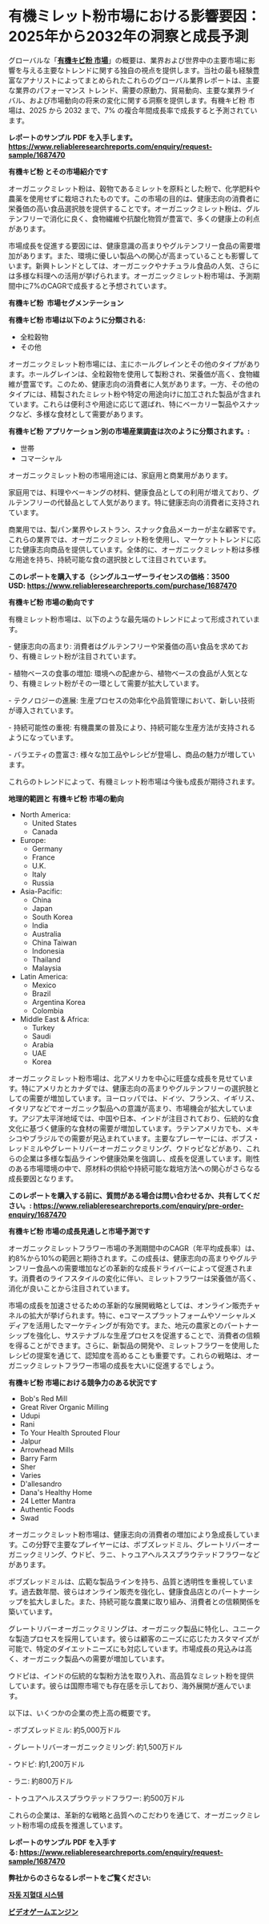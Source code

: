 <p><h1>有機ミレット粉市場における影響要因：2025年から2032年の洞察と成長予測</h1></p><p>グローバルな「<a href="https://www.reliableresearchreports.com/organic-millet-flour-r1687470?utm_campaign=107&utm_medium=6&utm_source=Github&utm_content=ia&utm_term=24022025&utm_id=organic-millet-flour"><strong>有機キビ粉 市場</strong></a>」の概要は、業界および世界中の主要市場に影響を与える主要なトレンドに関する独自の視点を提供します。当社の最も経験豊富なアナリストによってまとめられたこれらのグローバル業界レポートは、主要な業界のパフォーマンス トレンド、需要の原動力、貿易動向、主要な業界ライバル、および市場動向の将来の変化に関する洞察を提供します。有機キビ粉 市場は、2025 から 2032 まで、7% の複合年間成長率で成長すると予測されています。</p>
<p><strong>レポートのサンプル PDF を入手します。</strong><strong><a href="https://www.reliableresearchreports.com/enquiry/request-sample/1687470?utm_campaign=107&utm_medium=6&utm_source=Github&utm_content=ia&utm_term=24022025&utm_id=organic-millet-flour">https://www.reliableresearchreports.com/enquiry/request-sample/1687470</a></strong></p>
<p><strong>有機キビ粉 とその市場紹介です</strong></p>
<p><p>オーガニックミレット粉は、穀物であるミレットを原料とした粉で、化学肥料や農薬を使用せずに栽培されたものです。この市場の目的は、健康志向の消費者に栄養価の高い食品選択肢を提供することです。オーガニックミレット粉は、グルテンフリーで消化に良く、食物繊維や抗酸化物質が豊富で、多くの健康上の利点があります。</p><p>市場成長を促進する要因には、健康意識の高まりやグルテンフリー食品の需要増加があります。また、環境に優しい製品への関心が高まっていることも影響しています。新興トレンドとしては、オーガニックやナチュラル食品の人気、さらには多様な料理への活用が挙げられます。オーガニックミレット粉市場は、予測期間中に7%のCAGRで成長すると予想されています。</p><strong><a href="|AUTHORITHY_DOMAIN_URL|?utm_campaign=107&utm_medium=6&utm_source=Github&utm_content=ia&utm_term=24022025&utm_id=organic-millet-flour"></a></strong></p>
<p><strong>有機キビ粉&nbsp;</strong><strong>&nbsp;市場セグメンテーション</strong></p>
<p><strong>有機キビ粉 市場は以下のように分類される:</strong>&nbsp;</p>
<p><ul><li>全粒穀物</li><li>その他</li></ul></p>
<p><p>オーガニックミレット粉市場には、主にホールグレインとその他のタイプがあります。ホールグレインは、全粒穀物を使用して製粉され、栄養価が高く、食物繊維が豊富です。このため、健康志向の消費者に人気があります。一方、その他のタイプには、精製されたミレット粉や特定の用途向けに加工された製品が含まれています。これらは便利さや用途に応じて選ばれ、特にベーカリー製品やスナックなど、多様な食材として需要があります。</p></p>
<p><strong> 有機キビ粉 アプリケーション別の市場産業調査は次のように分類されます。:</strong></p>
<p><ul><li>世帯</li><li>コマーシャル</li></ul></p>
<p><p>オーガニックミレット粉の市場用途には、家庭用と商業用があります。</p><p>家庭用では、料理やベーキングの材料、健康食品としての利用が増えており、グルテンフリーの代替品として人気があります。特に健康志向の消費者に支持されています。</p><p>商業用では、製パン業界やレストラン、スナック食品メーカーが主な顧客です。これらの業界では、オーガニックミレット粉を使用し、マーケットトレンドに応じた健康志向商品を提供しています。全体的に、オーガニックミレット粉は多様な用途を持ち、持続可能な食の選択肢として注目されています。</p></p>
<p><strong>このレポートを購入する（シングルユーザーライセンスの価格：3500 USD:</strong><strong>&nbsp;<a href="https://www.reliableresearchreports.com/purchase/1687470?utm_campaign=107&utm_medium=6&utm_source=Github&utm_content=ia&utm_term=24022025&utm_id=organic-millet-flour">https://www.reliableresearchreports.com/purchase/1687470</a></strong></p>
<p><strong>有機キビ粉 市場の動向です</strong></p>
<p><p>有機ミレット粉市場は、以下のような最先端のトレンドによって形成されています。</p><p>- 健康志向の高まり: 消費者はグルテンフリーや栄養価の高い食品を求めており、有機ミレット粉が注目されています。</p><p>- 植物ベースの食事の増加: 環境への配慮から、植物ベースの食品が人気となり、有機ミレット粉がその一環として需要が拡大しています。</p><p>- テクノロジーの進展: 生産プロセスの効率化や品質管理において、新しい技術が導入されています。</p><p>- 持続可能性の重視: 有機農業の普及により、持続可能な生産方法が支持されるようになっています。</p><p>- バラエティの豊富さ: 様々な加工品やレシピが登場し、商品の魅力が増しています。</p><p>これらのトレンドによって、有機ミレット粉市場は今後も成長が期待されます。</p></p>
<p><strong>地理的範囲と 有機キビ粉 市場の動向</strong></p>
<p><ul>
    <li>
        North America:
        <ul>
            <li>United States</li>
            <li>Canada</li>
        </ul>
    </li>
    <li>
        Europe:
        <ul>
            <li>Germany</li>
            <li>France</li>
            <li>U.K.</li>
            <li>Italy</li>
            <li>Russia</li>
        </ul>
    </li>
    <li>
        Asia-Pacific:
        <ul>
            <li>China</li>
            <li>Japan</li>
            <li>South Korea</li>
            <li>India</li>
            <li>Australia</li>
            <li>China Taiwan</li>
            <li>Indonesia</li>
            <li>Thailand</li>
            <li>Malaysia</li>
        </ul>
    </li>
    <li>
        Latin America:
        <ul>
            <li>Mexico</li>
            <li>Brazil</li>
            <li>Argentina Korea</li>
            <li>Colombia</li>
        </ul>
    </li>
    <li>
        Middle East & Africa:
        <ul>
            <li>Turkey</li>
            <li>Saudi</li>
            <li>Arabia</li>
            <li>UAE</li>
            <li>Korea</li>
        </ul>
    </li>
    </ul></p>
<p><p>オーガニックミレット粉市場は、北アメリカを中心に旺盛な成長を見せています。特にアメリカとカナダでは、健康志向の高まりやグルテンフリーの選択肢としての需要が増加しています。ヨーロッパでは、ドイツ、フランス、イギリス、イタリアなどでオーガニック製品への意識が高まり、市場機会が拡大しています。アジア太平洋地域では、中国や日本、インドが注目されており、伝統的な食文化に基づく健康的な食材の需要が増加しています。ラテンアメリカでも、メキシコやブラジルでの需要が見込まれています。主要なプレーヤーには、ボブス・レッドミルやグレートリバーオーガニックミリング、ウドゥピなどがあり、これらの企業は多様な製品ラインや健康効果を強調し、成長を促進しています。剛性のある市場環境の中で、原材料の供給や持続可能な栽培方法への関心がさらなる成長要因となります。</p></p>
<p><strong>このレポートを購入する前に、質問がある場合は問い合わせるか、共有してください。:&nbsp;<a href="https://www.reliableresearchreports.com/enquiry/pre-order-enquiry/1687470?utm_campaign=107&utm_medium=6&utm_source=Github&utm_content=ia&utm_term=24022025&utm_id=organic-millet-flour">https://www.reliableresearchreports.com/enquiry/pre-order-enquiry/1687470</a></strong></p>
<p><strong>有機キビ粉 市場の成長見通しと市場予測です</strong></p>
<p><p>オーガニックミレットフラワー市場の予測期間中のCAGR（年平均成長率）は、約8%から10%の範囲と期待されます。この成長は、健康志向の高まりやグルテンフリー食品への需要増加などの革新的な成長ドライバーによって促進されます。消費者のライフスタイルの変化に伴い、ミレットフラワーは栄養価が高く、消化が良いことから注目されています。</p><p>市場の成長を加速させるための革新的な展開戦略としては、オンライン販売チャネルの拡大が挙げられます。特に、eコマースプラットフォームやソーシャルメディアを活用したマーケティングが有効です。また、地元の農家とのパートナーシップを強化し、サステナブルな生産プロセスを促進することで、消費者の信頼を得ることができます。さらに、新製品の開発や、ミレットフラワーを使用したレシピの提案を通じて、認知度を高めることも重要です。これらの戦略は、オーガニックミレットフラワー市場の成長を大いに促進するでしょう。</p></p>
<p><strong>有機キビ粉 市場における競争力のある状況です</strong></p>
<p><ul><li>Bob's Red Mill</li><li>Great River Organic Milling</li><li>Udupi</li><li>Rani</li><li>To Your Health Sprouted Flour</li><li>Jalpur</li><li>Arrowhead Mills</li><li>Barry Farm</li><li>Sher</li><li>Varies</li><li>D'allesandro</li><li>Dana's Healthy Home</li><li>24 Letter Mantra</li><li>Authentic Foods</li><li>Swad</li></ul></p>
<p><p>オーガニックミレット粉市場は、健康志向の消費者の増加により急成長しています。この分野で主要なプレイヤーには、ボブズレッドミル、グレートリバーオーガニックミリング、ウドピ、ラニ、トゥユアヘルススプラウテッドフラワーなどがあります。</p><p>ボブズレッドミルは、広範な製品ラインを持ち、品質と透明性を重視しています。過去数年間、彼らはオンライン販売を強化し、健康食品店とのパートナーシップを拡大しました。また、持続可能な農業に取り組み、消費者との信頼関係を築いています。</p><p>グレートリバーオーガニックミリングは、オーガニック製品に特化し、ユニークな製造プロセスを採用しています。彼らは顧客のニーズに応じたカスタマイズが可能で、特定のダイエットニーズにも対応しています。市場成長の見込みは高く、オーガニック製品への需要が増加しています。</p><p>ウドピは、インドの伝統的な製粉方法を取り入れ、高品質なミレット粉を提供しています。彼らは国際市場でも存在感を示しており、海外展開が進んでいます。</p><p>以下は、いくつかの企業の売上高の概要です。</p><p>- ボブズレッドミル: 約5,000万ドル</p><p>- グレートリバーオーガニックミリング: 約1,500万ドル</p><p>- ウドピ: 約1,200万ドル</p><p>- ラニ: 約800万ドル</p><p>- トゥユアヘルススプラウテッドフラワー: 約500万ドル</p><p>これらの企業は、革新的な戦略と品質へのこだわりを通じて、オーガニックミレット粉市場の成長を推進しています。</p></p>
<p><strong>レポートのサンプル PDF を入手する:&nbsp;<a href="https://www.reliableresearchreports.com/enquiry/request-sample/1687470?utm_campaign=107&utm_medium=6&utm_source=Github&utm_content=ia&utm_term=24022025&utm_id=organic-millet-flour">https://www.reliableresearchreports.com/enquiry/request-sample/1687470</a></strong></p>
<p></p>
<p></p>
<p></p>
<p></p>
<p><strong>弊社からのさらなるレポートをご覧ください:</strong></p>
<p><strong><p><a href="https://github.com/laholand/Market-Research-Report-List-7/blob/main/139093339802.md?utm_campaign=107&utm_medium=6&utm_source=Github&utm_content=ia&utm_term=24022025&utm_id=organic-millet-flour">자동 지혈대 시스템</a></p><p><a href="https://github.com/mohamedbakry57/Market-Research-Report-List-7/blob/main/167483539306.md?utm_campaign=107&utm_medium=6&utm_source=Github&utm_content=ia&utm_term=24022025&utm_id=organic-millet-flour">ビデオゲームエンジン</a></p></strong></p>